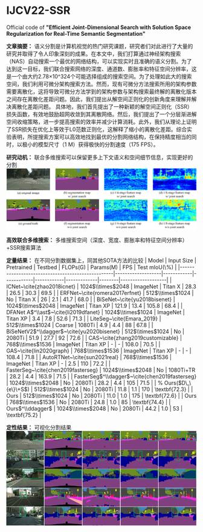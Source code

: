 # IJCV22-SSR
Official code of **"Efficient Joint-Dimensional Search with Solution Space Regularization for Real-Time Semantic Segmentation"**

**文章摘要：** 语义分割是计算机视觉的热门研究课题，研究者们对此进行了大量的研究并取得了令人印象深刻的成果。在本文中，我们打算通过神经架构搜索（NAS）自动搜索一个最优的网络结构，可以实现实时且准确的语义分割。为了达到这一目标，我们联合搜索网络的深度、通道数、膨胀率和特征空间分辨率，这是一个由大约2.78×10^324个可能选择组成的搜索空间。为了处理如此大的搜索空间，我们利用可微分架构搜索方法。然而，现有可微分方法搜索所用的架构参数需要离散化，这将导致可微分方法学到的架构参数与架构搜索最终解的离散化版本之间存在离散化差距问题。因此，我们提出从解空间正则化的创新角度来理解并解决离散化差距问题。
具体地，我们首先提出了一种新颖的解空间正则化（SSR）损失函数，有效地鼓励超网收敛到其离散网络。然后，我们提出了一个分层渐进解空间收缩策略，进一步提高搜索的效率并减少计算消耗。此外，我们从理论上证明了SSR损失在优化上等效于L0范数正则化，这解释了缩小的离散化差距。综合实验表明，所提搜索方案可以高效地找到最优的分割网络结构，在保持精度相当的同时，以极小的模型尺寸（1 M）获得极快的分割速度（175 FPS）。

**研究动机：** 联合多维搜索可以保留更多上下文语义和空间细节信息，实现更好的分割
![image](https://github.com/Sunshine-Ye/IJCV22-SSR/blob/main/assets/%E6%A1%86%E6%9E%B6%E5%9B%BE1_13.png)

**高效联合多维搜索：** 多维搜索空间（深度、宽度、膨胀率和特征空间分辨率）+SSR搜索算法
<!-- ![image](https://github.com/Sunshine-Ye/IJCV22-SSR/blob/main/assets/%E4%B8%BB%E6%A1%86%E5%9B%BE2_11.png) -->

**定量结果：** 在不同分割数据集上，同其他SOTA方法的比较
| Model                                            | Input Size        | Pretrained | Testbed    | FLOPs\(G\) | Params\(M\) | FPS    | Test mIoU\(\\%\)  |
|--------------------------------------------------|-------------------|------------|------------|------------|-------------|--------|-------------------|
| ICNet~\\cite\{zhao2018icnet\}                    | 1024$\\times$2048 | ImageNet   | Titan X    | 28\.3      | 26\.5       | 30\.3  | 69\.5             |
| ERFNet~\\cite\{romera2017erfnet\}                | 512$\\times$1024  | No         | Titan X    | 26         | 2\.1        | 41\.7  | 68\.0             |
| BiSeNet~\\cite\{yu2018bisenet\}                  | 1024$\\times$2048 | ImageNet   | Titan XP   | 121\.9     | 13\.4       | 105\.8 | 68\.4             |
| DFANet A$^\\ast$~\\cite\{li2019dfanet\}          | 1024$\\times$1024 | ImageNet   | Titan XP   | 3\.4       | 7\.8        | 52\.6  | 71\.3             |
| LiteSeg~\\cite\{Emara\_2019\}                    | 512$\\times$1024  | Coarse     | 1080Ti     | 4\.9       | 4\.4        | 88     | 67\.8             |
| BiSeNetV2$^\\dagger$~\\cite\{yu2020bisenet\}     | 512$\\times$1024  | No         | 2080Ti     | 51\.9      | 27\.7       | 92     | 72\.6             |
| CAS~\\cite\{zhang2019customizable\}              | 768$\\times$1536  | ImageNet   | Titan XP   | \-         | \-          | 108\.0 | 70\.5             |
| GAS~\\cite\{lin2020graph\}                       | 768$\\times$1536  | ImageNet   | Titan XP   | \-         | \-          | 108\.4 | 71\.8             |
| AutoRTNet~\\cite\{sun2021real\}                  | 768$\\times$1536  | ImageNet   | Titan XP   | \-         | 2\.5        | 110    | 72\.2             |
| FasterSeg~\\cite\{chen2019fasterseg\}            | 1024$\\times$2048 | No         | 1080Ti\+TR | 28\.2      | 4\.4        | 163\.9 | 71\.5             |
| FasterSeg$^\\dagger$~\\cite\{chen2019fasterseg\} | 1024$\\times$2048 | No         | 2080Ti     | 28\.2      | 4\.4        | 105    | 71\.5             |
| % Ours\($D\_\{e\}\+S$\)                          | 512$\\times$1024  | No         | 2080Ti     | 11\.8      | 1\.1        | 170    | \\textbf\{72\.3\} |
| Ours                                             | 512$\\times$1024  | No         | 2080Ti     | 11\.0      | 1\.0        | 175    | \\textbf\{72\.6\} |
| Ours                                             | 768$\\times$1536  | No         | 2080Ti     | 24\.8      | 1\.0        | 85     | \\textbf\{74\.4\} |
| Ours$^\\ddagger$                                 | 1024$\\times$2048 | No         | 2080Ti     | 44\.2      | 1\.0        | 53     | \\textbf\{75\.2\} |


**定性结果：** 可视化分割结果
![image](https://github.com/Sunshine-Ye/IJCV22-SSR/blob/main/assets/%E4%B8%BB%E6%A1%86%E5%9B%BE5_2.png)
<!-- ![image](https://github.com/Sunshine-Ye/IJCV22-SSR/blob/main/assets/%E4%B8%BB%E6%A1%86%E5%9B%BE6_3.png) -->
